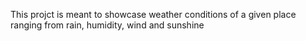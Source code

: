 This projct is meant to showcase weather conditions of a given place ranging from rain, humidity, wind and sunshine

